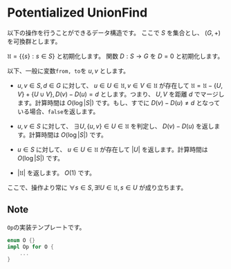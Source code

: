 # Potentialized UnionFind

以下の操作を行うことができるデータ構造です。
ここで $S$ を集合とし、 $(G, +)$ を可換群とします。 

$\mathfrak{U} = \{ \{ s \} : s \in S \}$ と初期化します。
関数 $D: S \to G$ を $D = 0$ と初期化します。

以下、一般に変数`from, to`を $u, v$ とします。


- $u, v \in S, d \in G$ に対して、 $u \in U \in \mathfrak{U}, v \in V \in \mathfrak{U}$ が存在して $\mathfrak{U} = \mathfrak{U} - \{ U, V \} + \{ U \cup V \}, D(v) - D(u) = d$ とします。つまり、 $U, V$ を距離 $d$ でマージします。計算時間は $O(\log |S|)$ です。もし、すでに $D(v) - D(u) \neq d$ となっている場合、`false`を返します。

- $u, v \in S$ に対して、 $\exists U, \{ u, v \} \in U \in \mathfrak{U}$ を判定し、 $D(v) - D(u)$ を返します。計算時間は $O( \log |S| )$ です。

- $u \in S$ に対して、 $u \in U \in \mathfrak{U}$ が存在して $|U|$ を返します。計算時間は $O( \log |S| )$ です。

- $|\mathfrak{U}|$ を返します。 $O(1)$ です。

ここで、操作より常に $\forall s \in S, \exists! U \in \mathfrak{U}, s \in U$ が成り立ちます。

## Note

`Op`の実装テンプレートです。
```rust
enum O {}
impl Op for O {
    ...
}
```
